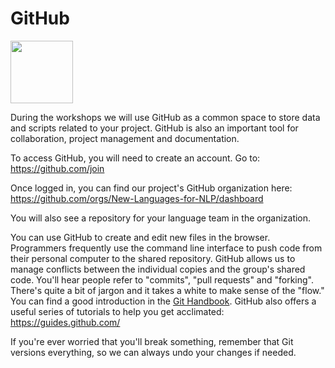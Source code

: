 GitHub
=======================

<img style="height:100px;" src="https://octodex.github.com/images/Professortocat_v2.png" />


During the workshops we will use GitHub as a common space to store data and scripts related to your project. GitHub is also an important tool for collaboration, project management and documentation.    

To access GitHub, you will need to create an account. Go to: https://github.com/join  

Once logged in, you can find our project's GitHub organization here: https://github.com/orgs/New-Languages-for-NLP/dashboard

You will also see a repository for your language team in the organization. 

You can use GitHub to create and edit new files in the browser.  Programmers frequently use the command line interface to push code from their personal computer to the shared repository.  GitHub allows us to manage conflicts between the individual copies and the group's shared code. You'll hear people refer to "commits", "pull requests" and "forking".  There's quite a bit of jargon and it takes a white to make sense of the "flow." You can find a good introduction in the [Git Handbook](https://guides.github.com/introduction/git-handbook/).   GitHub also offers a useful series of tutorials to help you get acclimated: https://guides.github.com/

If you're ever worried that you'll break something, remember that Git versions everything, so we can always undo your changes if needed.